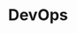 ---
layout: category
title: DevOps
icon: fa-folder
feature-img: "assets/img/header-feature-image.jpg"
permalink: /devops/
---